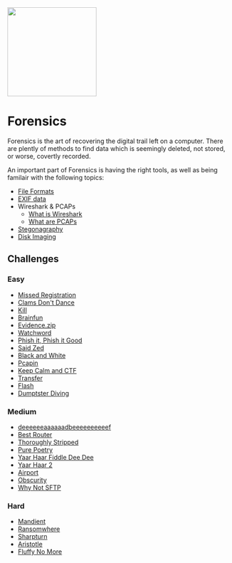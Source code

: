 <img class="no-zoom pull-right" width="200px" src="/images/forensics.png">

# Forensics

Forensics is the art of recovering the digital trail left on a computer. There are plently of methods to find data which is seemingly deleted, not stored, or worse, covertly recorded.

An important part of Forensics is having the right tools, as well as being familair with the following topics:

 * [File Formats](/forensics/what-are-file-formats/)
 * [EXIF data](/forensics/what-is-exif-data/)
 * Wireshark & PCAPs
    * [What is Wireshark](/forensics/what-is-wireshark/)
    * [What are PCAPs](/forensics/what-are-pcaps/)
 * [Stegonagraphy](/forensics/what-is-stegonagraphy/)
 * [Disk Imaging](/forensics/what-is-disk-imaging/)


## Challenges

### Easy

- [Missed Registration](/challenges/2017/forensics/missed_registration.md)
- [Clams Don't Dance](/challenges/2016/forensics/Clams_Dont_Dance.md)
- [Kill](/challenges/2016/forensics/Kill.md)
- [Brainfun](/challenges/2016/forensics/brainfun.md)
- [Evidence.zip](/challenges/2016/forensics/evidence.zip.md)
- [Watchword](/challenges/2016/forensics/Watchword.md)
- [Phish it, Phish it Good](/challenges/2015/forensics/phish-it-phish-it-good.md)
- [Said Zed](/challenges/2013/Forensics/saidzed.md)
- [Black and White](/challenges/2013/Forensics/Black_and_White.md)
- [Pcapin](/challenges/2015/forensics/pcapin.md)
- [Keep Calm and CTF](/challenges/2015/forensics/keep-calm-and-ctf.md)
- [Transfer](/challenges/2015/forensics/net.md)
- [Flash](/challenges/2015/forensics/flash.md)
- [Dumptster Diving](/challenges/2014/forensics/dumpster_diving.md)

### Medium

- [deeeeeeaaaaaadbeeeeeeeeeef](/challenges/2013/Forensics/Deeeeeeaaaaaadbeeeeeeeeeef.md)
- [Best Router](/challenges/2017/forensics/best_router.md)
- [Thoroughly Stripped](/challenges/2017/forensics/thoroughlyStripped.md)
- [Pure Poetry](/challenges/2016/forensics/pure_poetry.md)
- [Yaar Haar Fiddle Dee Dee](/challenges/2016/forensics/Yaar_Haar_Fiddle_Dee_Dee.md)
- [Yaar Haar 2](/challenges/2016/forensics/yaar_haar_2.md)
- [Airport](/challenges/2015/forensics/airport.md)
- [Obscurity](/challenges/2014/forensics/obscurity.md)
- [Why Not SFTP](/challenges/2014/forensics/why_not_sftp__.md)

### Hard

- [Mandient](/challenges/2015/forensics/mandiant.md)
- [Ransomwhere](/challenges/2015/forensics/ransomewhere.md)
- [Sharpturn](/challenges/2015/forensics/sharpturn.md)
- [Aristotle](/challenges/2014/forensics/aristotle_-_Wiens.md)
- [Fluffy No More](/challenges/2014/forensics/Fluffy_No_More.md)
